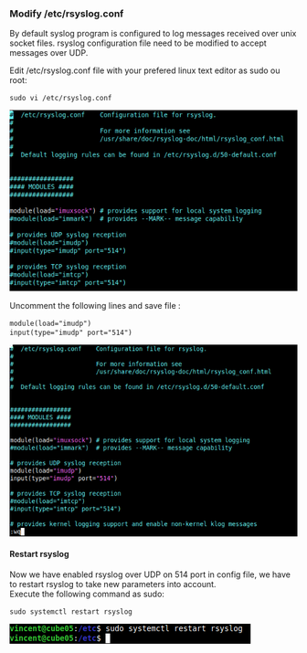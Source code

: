 ### Modify /etc/rsyslog.conf

By default syslog program is configured to log messages received over unix socket files.
rsyslog configuration file need to be modified to accept messages over UDP.

Edit /etc/rsyslog.conf file with your prefered linux text editor as sudo ou root:
```
sudo vi /etc/rsyslog.conf
```
![rsyslog_conf_file](img/rsyslog_conf_file.png) 

Uncomment the following lines and save file :
```
module(load="imudp")
input(type="imudp" port="514")
```

![rsyslog_conf_file_modified](img/rsyslog_conf_file_modified.png) 

#### Restart rsyslog
Now we have enabled rsyslog over UDP on 514 port in config file, we have to restart rsyslog to take new parameters into account.  
Execute the following command as sudo:
```
sudo systemctl restart rsyslog
```
![restart_rsyslog](img/restart_rsyslog.png) 


